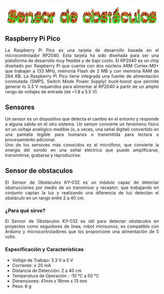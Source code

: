 ![Titulo](cooltext399102852286274.gif)


## Raspberry Pi Pico
<div style="text-align: justify"> La Raspberry Pi Pico es una tarjeta de desarrollo basada en el microcontrolador RP2040. Esta tarjeta ha sido diseñada para ser una plataforma de desarrollo muy flexible y de bajo costo. El RP2040 es un chip diseñado por Raspberry Pi que cuenta con dos núcleos ARM Cortex-M0+ que trabajan a 133 MHz, memoria Flash de 2 MB y con memoria RAM de 264 KB. La Raspberry Pi Pico tiene integrada una fuente de alimentación conmutada (SMPS, Switch Mode Power Supply) buck-boost que permite generar lo 3.3 V requeridos para alimentar al RP2040 a partir de un amplio rango de voltajes de entrada (de ~1.8 a 5.5 V). </div>


## Sensores
<div style="text-align: justify"> Un sensor es un dispositivo que detecta el cambio en el entorno y responde a alguna salida en el otro sistema. Un sensor convierte un fenómeno físico en un voltaje analógico medible (o, a veces, una señal digital) convertido en una pantalla legible para humanos o transmitida para lectura o procesamiento adicional.</div>

<div style="text-align: justify"> Uno de los sensores más conocidos es el micrófono, que convierte la energía del sonido en una señal eléctrica que puede amplificarse, transmitirse, grabarse y reproducirse.</div>

## Sensor de obstaculos
<div style="text-align: justify"> El Sensor de Obstáculos  KY-032 es un módulo capaz de detectar obstrucciones  por medio de un transmisor y receptor; que trabajando en conjunto captan la luz y realizando una diferencia de luz detectan el obstáculo en un rango entre 2 a 40 cm. </div>


### ¿Para qué sirve?

<div style="text-align: justify"> El Sensor de Obstáculos KY-032 es útil para detectar obstáculos en proyectos como seguidores de línea, robot minisumos; es compatible con Arduino y microcontroladores que los proporcione una alimentación de 5 volts. </div>


### Especificación y Características

- Voltaje de Trabajo: 3.3 V a 5 V
- Corriente:  ≥ 20 mA
- Distancia de Detección:  2  a 40 cm
- Temperatura de Operación :  -10 ℃   a  50 ℃
- Dimensiones: 41mm x 18mm x 13 mm
- Peso: 6 g 
